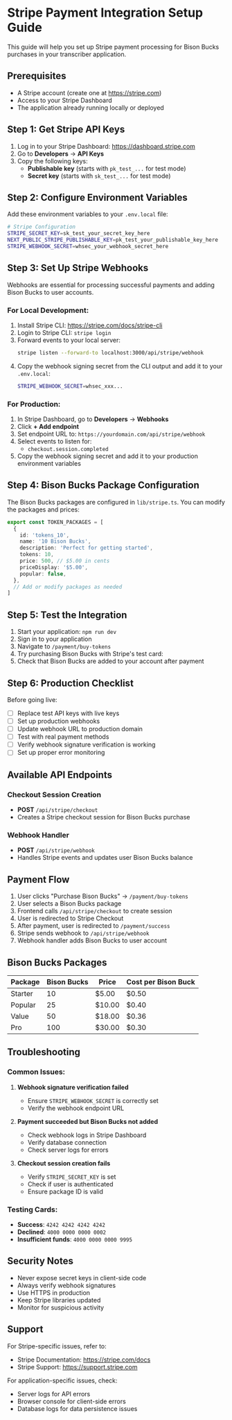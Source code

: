 # Stripe Payment Integration Setup Guide

This guide will help you set up Stripe payment processing for Bison Bucks purchases in your transcriber application.

## Prerequisites

- A Stripe account (create one at https://stripe.com)
- Access to your Stripe Dashboard
- The application already running locally or deployed

## Step 1: Get Stripe API Keys

1. Log in to your Stripe Dashboard: https://dashboard.stripe.com
2. Go to **Developers** → **API Keys**
3. Copy the following keys:
   - **Publishable key** (starts with `pk_test_...` for test mode)
   - **Secret key** (starts with `sk_test_...` for test mode)

## Step 2: Configure Environment Variables

Add these environment variables to your `.env.local` file:

```bash
# Stripe Configuration
STRIPE_SECRET_KEY=sk_test_your_secret_key_here
NEXT_PUBLIC_STRIPE_PUBLISHABLE_KEY=pk_test_your_publishable_key_here
STRIPE_WEBHOOK_SECRET=whsec_your_webhook_secret_here
```

## Step 3: Set Up Stripe Webhooks

Webhooks are essential for processing successful payments and adding Bison Bucks to user accounts.

### For Local Development:

1. Install Stripe CLI: https://stripe.com/docs/stripe-cli
2. Login to Stripe CLI: `stripe login`
3. Forward events to your local server:
   ```bash
   stripe listen --forward-to localhost:3000/api/stripe/webhook
   ```
4. Copy the webhook signing secret from the CLI output and add it to your `.env.local`:
   ```bash
   STRIPE_WEBHOOK_SECRET=whsec_xxx...
   ```

### For Production:

1. In Stripe Dashboard, go to **Developers** → **Webhooks**
2. Click **+ Add endpoint**
3. Set endpoint URL to: `https://yourdomain.com/api/stripe/webhook`
4. Select events to listen for:
   - `checkout.session.completed`
5. Copy the webhook signing secret and add it to your production environment variables

## Step 4: Bison Bucks Package Configuration

The Bison Bucks packages are configured in `lib/stripe.ts`. You can modify the packages and prices:

```typescript
export const TOKEN_PACKAGES = [
  {
    id: 'tokens_10',
    name: '10 Bison Bucks',
    description: 'Perfect for getting started',
    tokens: 10,
    price: 500, // $5.00 in cents
    priceDisplay: '$5.00',
    popular: false,
  },
  // Add or modify packages as needed
]
```

## Step 5: Test the Integration

1. Start your application: `npm run dev`
2. Sign in to your application
3. Navigate to `/payment/buy-tokens`
4. Try purchasing Bison Bucks with Stripe's test card: `                        `
5. Check that Bison Bucks are added to your account after payment

## Step 6: Production Checklist

Before going live:

- [ ] Replace test API keys with live keys
- [ ] Set up production webhooks
- [ ] Update webhook URL to production domain
- [ ] Test with real payment methods
- [ ] Verify webhook signature verification is working
- [ ] Set up proper error monitoring

## Available API Endpoints

### Checkout Session Creation
- **POST** `/api/stripe/checkout`
- Creates a Stripe checkout session for Bison Bucks purchase

### Webhook Handler
- **POST** `/api/stripe/webhook`
- Handles Stripe events and updates user Bison Bucks balance

## Payment Flow

1. User clicks "Purchase Bison Bucks" → `/payment/buy-tokens`
2. User selects a Bison Bucks package
3. Frontend calls `/api/stripe/checkout` to create session
4. User is redirected to Stripe Checkout
5. After payment, user is redirected to `/payment/success`
6. Stripe sends webhook to `/api/stripe/webhook`
7. Webhook handler adds Bison Bucks to user account

## Bison Bucks Packages

| Package | Bison Bucks | Price | Cost per Bison Buck |
|---------|-------------|-------|-------------------|
| Starter | 10          | $5.00 | $0.50             |
| Popular | 25     | $10.00| $0.40          |
| Value   | 50     | $18.00| $0.36          |
| Pro     | 100    | $30.00| $0.30          |

## Troubleshooting

### Common Issues:

1. **Webhook signature verification failed**
   - Ensure `STRIPE_WEBHOOK_SECRET` is correctly set
   - Verify the webhook endpoint URL

2. **Payment succeeded but Bison Bucks not added**
   - Check webhook logs in Stripe Dashboard
   - Verify database connection
   - Check server logs for errors

3. **Checkout session creation fails**
   - Verify `STRIPE_SECRET_KEY` is set
   - Check if user is authenticated
   - Ensure package ID is valid

### Testing Cards:

- **Success**: `4242 4242 4242 4242`
- **Declined**: `4000 0000 0000 0002`
- **Insufficient funds**: `4000 0000 0000 9995`

## Security Notes

- Never expose secret keys in client-side code
- Always verify webhook signatures
- Use HTTPS in production
- Keep Stripe libraries updated
- Monitor for suspicious activity

## Support

For Stripe-specific issues, refer to:
- Stripe Documentation: https://stripe.com/docs
- Stripe Support: https://support.stripe.com

For application-specific issues, check:
- Server logs for API errors
- Browser console for client-side errors
- Database logs for data persistence issues
